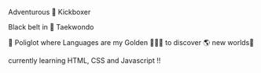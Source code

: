 Adventurous  🥊 Kickboxer 

Black belt in 🥋 Taekwondo 

🧠 Poliglot where Languages are my Golden 🔑🔑🔑 to discover 🌎 new worlds🧠

currently learning HTML, CSS and Javascript !!

<!--- 
Azhar-Bondi/Azhar-Bondi is a ✨ special ✨ repository because its `README.md` (this file) appears on your GitHub profile.
You can click the Preview link to take a look at your changes.
--->

